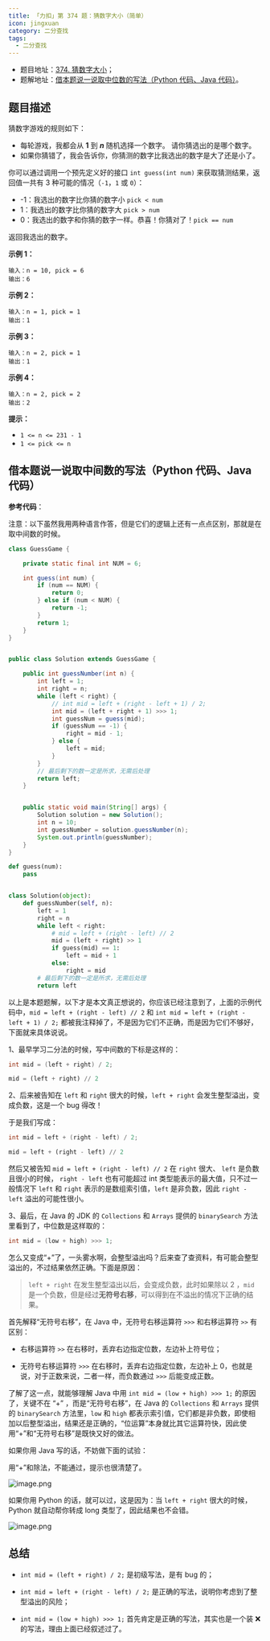 ```yaml
---
title: 「力扣」第 374 题：猜数字大小（简单）
icon: jingxuan
category: 二分查找
tags:
  - 二分查找
---
```


- 题目地址：[374. 猜数字大小](https://leetcode-cn.com/problems/guess-number-higher-or-lower/)；
- 题解地址：[借本题说一说取中位数的写法（Python 代码、Java 代码）](https://leetcode-cn.com/problems/guess-number-higher-or-lower/solution/shi-fen-hao-yong-de-er-fen-cha-zhao-fa-mo-ban-pyth/)。

## 题目描述

猜数字游戏的规则如下：

- 每轮游戏，我都会从 **1** 到 **_n_** 随机选择一个数字。 请你猜选出的是哪个数字。
- 如果你猜错了，我会告诉你，你猜测的数字比我选出的数字是大了还是小了。

你可以通过调用一个预先定义好的接口 `int guess(int num)` 来获取猜测结果，返回值一共有 3 种可能的情况（`-1`，`1` 或 `0`）：

- -1：我选出的数字比你猜的数字小 `pick < num`
- 1：我选出的数字比你猜的数字大 `pick > num`
- 0：我选出的数字和你猜的数字一样。恭喜！你猜对了！`pick == num`

返回我选出的数字。

**示例 1：**

```
输入：n = 10, pick = 6
输出：6
```

**示例 2：**

```
输入：n = 1, pick = 1
输出：1
```

**示例 3：**

```
输入：n = 2, pick = 1
输出：1
```

**示例 4：**

```
输入：n = 2, pick = 2
输出：2
```

**提示：**

- `1 <= n <= 231 - 1`
- `1 <= pick <= n`

## 借本题说一说取中间数的写法（Python 代码、Java 代码）

**参考代码**：

注意：以下虽然我用两种语言作答，但是它们的逻辑上还有一点点区别，那就是在取中间数的时候。

<CodeGroup>
<CodeGroupItem title="Java">

```java
class GuessGame {

    private static final int NUM = 6;

    int guess(int num) {
        if (num == NUM) {
            return 0;
        } else if (num < NUM) {
            return -1;
        }
        return 1;
    }
}


public class Solution extends GuessGame {

    public int guessNumber(int n) {
        int left = 1;
        int right = n;
        while (left < right) {
            // int mid = left + (right - left + 1) / 2;
            int mid = (left + right + 1) >>> 1;
            int guessNum = guess(mid);
            if (guessNum == -1) {
                right = mid - 1;
            } else {
                left = mid;
            }
        }
        // 最后剩下的数一定是所求，无需后处理
        return left;
    }


    public static void main(String[] args) {
        Solution solution = new Solution();
        int n = 10;
        int guessNumber = solution.guessNumber(n);
        System.out.println(guessNumber);
    }
}
```

</CodeGroupItem>

<CodeGroupItem title="Python">

```python
def guess(num):
    pass


class Solution(object):
    def guessNumber(self, n):
        left = 1
        right = n
        while left < right:
            # mid = left + (right - left) // 2
            mid = (left + right) >> 1
            if guess(mid) == 1:
                left = mid + 1
            else:
                right = mid
        # 最后剩下的数一定是所求，无需后处理
        return left
```

</CodeGroupItem>
</CodeGroup>

以上是本题题解，以下才是本文真正想说的，你应该已经注意到了，上面的示例代码中，`mid = left + (right - left) // 2` 和 `int mid = left + (right - left + 1) / 2;` 都被我注释掉了，不是因为它们不正确，而是因为它们不够好，下面就来具体说说。

1、最早学习二分法的时候，写中间数的下标是这样的：

<CodeGroup>
<CodeGroupItem title="Java">

```java
int mid = (left + right) / 2;
```

</CodeGroupItem>

<CodeGroupItem title="Python">

```python
mid = (left + right) // 2
```

</CodeGroupItem>
</CodeGroup>

2、后来被告知在 `left` 和 `right` 很大的时候，`left + right` 会发生整型溢出，变成负数，这是一个 bug 得改！

于是我们写成：

<CodeGroup>
<CodeGroupItem title="Java">

```java
int mid = left + (right - left) / 2;
```

</CodeGroupItem>

<CodeGroupItem title="Python">

```python
mid = left + (right - left) // 2
```

</CodeGroupItem>
</CodeGroup>

然后又被告知 `mid = left + (right - left) // 2` 在 `right` 很大、 `left` 是负数且很小的时候， `right - left` 也有可能超过 int 类型能表示的最大值，只不过一般情况下 `left` 和 `right` 表示的是数组索引值，`left` 是非负数，因此 `right - left` 溢出的可能性很小。

3、最后，在 Java 的 JDK 的 `Collections` 和 `Arrays` 提供的 `binarySearch` 方法里看到了，中位数是这样取的：

```java
int mid = (low + high) >>> 1;
```

怎么又变成“+”了，一头雾水啊，会整型溢出吗？后来查了查资料，有可能会整型溢出的，不过结果依然正确。下面是原因：

> `left + right` 在发生整型溢出以后，会变成负数，此时如果除以 2 ，`mid` 是一个负数，但是经过**无符号右移**，可以得到在不溢出的情况下正确的结果。

首先解释“无符号右移”，在 Java 中，无符号右移运算符 `>>>` 和右移运算符 `>>` 有区别：

- 右移运算符 `>>` 在右移时，丢弃右边指定位数，左边补上符号位；

- 无符号右移运算符 `>>>` 在右移时，丢弃右边指定位数，左边补上 $0$，也就是说，对于正数来说，二者一样，而负数通过 `>>>` 后能变成正数。

了解了这一点，就能够理解 Java 中用 `int mid = (low + high) >>> 1;` 的原因了，关键不在 “+” ，而是“无符号右移”，在 Java 的 `Collections` 和 `Arrays` 提供的 `binarySearch` 方法里，`low` 和 `high` 都表示索引值，它们都是非负数，即使相加以后整型溢出，结果还是正确的，“位运算”本身就比其它运算符快，因此使用“+”和“无符号右移”是既快又好的做法。

如果你用 Java 写的话，不妨做下面的试验：

用“+”和除法，不能通过，提示也很清楚了。

![image.png](https://tva1.sinaimg.cn/large/e6c9d24egy1h2toxd2ftej21v40u0ted.jpg)

如果你用 Python 的话，就可以过，这是因为：当 `left + right` 很大的时候，Python 就自动帮你转成 long 类型了，因此结果也不会错。

![image.png](https://tva1.sinaimg.cn/large/e6c9d24egy1h2toxb8gu4j22960to7ah.jpg)

## 总结

- `int mid = (left + right) / 2;` 是初级写法，是有 bug 的；

- `int mid = left + (right - left) / 2;` 是正确的写法，说明你考虑到了整型溢出的风险；

- `int mid = (low + high) >>> 1;` 首先肯定是正确的写法，其实也是一个装 ❌ 的写法，理由上面已经叙述过了。
